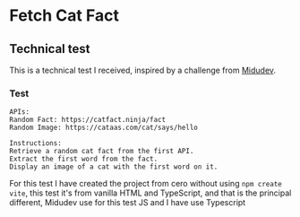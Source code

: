 # Fetch Cat Fact
##  Technical test 

This is a technical test I received, inspired by a challenge from [Midudev](https://youtu.be/XYpadB4VadY?si=qtmGFJ80y-w8bkD2).

### Test

```
APIs:
Random Fact: https://catfact.ninja/fact
Random Image: https://cataas.com/cat/says/hello

Instructions:
Retrieve a random cat fact from the first API.
Extract the first word from the fact.
Display an image of a cat with the first word on it.
```

For this test I have created the project from cero without using `npm create vite`, this test it's from vanilla 
HTML and TypeScript, and that is the principal different, Midudev use for this test JS and I have use Typescript
